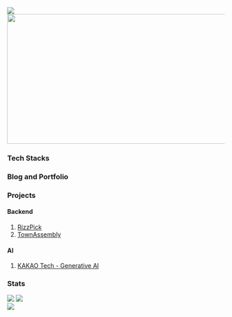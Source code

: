 <img src="https://capsule-render.vercel.app/api?type=waving&color=auto&height=150&section=header&text=Wooyong%20Jeong(Woo)" />
<img src="https://img.shields.io/badge/React-61DAFB?style=flat&logo=React&logoColor=white"/>
<div>
  <div>
    <a href="https://github.com/devxb/gitanimals">
    <img
      src="https://render.gitanimals.org/farms/jwywoo"
      width="600"
      height="300"
    />
  </a>
  </div>
  
  <h3>Tech Stacks</h3>
  <h3>Blog and Portfolio</h3>
  <h3>Projects</h3>
  <h4>Backend</h4>
  <ol>
    <li><a href="https://www.github.com/RizzPick">RizzPick</a></li>
    <li><a href="https://www.github.com/jwywoo/TownAssembly">TownAssembly</a></li>
  </ol>
  <h4>AI</h4>
  <ol>
    <li><a href="https://github.com/users/jwywoo/projects/9/views/1">KAKAO Tech - Generative AI</a></li>
  </ol>
  
  <h3>Stats</h3>
  <div>
    <img src="https://github-readme-stats.vercel.app/api/top-langs/?username=jwywoo&layout=compact">
    <img src="https://github-readme-stats.vercel.app/api?username=jwywoo&show_icons=true">
  </div>
</div>
<img src="https://capsule-render.vercel.app/api?type=waving&color=auto&height=150&section=footer" />




